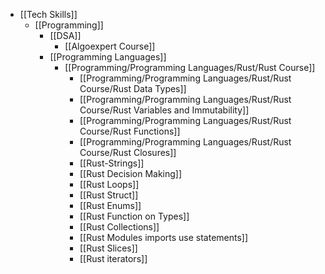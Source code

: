 - [[Tech Skills]]
	- [[Programming]]
		- [[DSA]]
			- [[Algoexpert Course]]
		- [[Programming Languages]]
			- [[Programming/Programming Languages/Rust/Rust Course]]
				- [[Programming/Programming Languages/Rust/Rust Course/Rust Data Types]]
				- [[Programming/Programming Languages/Rust/Rust Course/Rust Variables and Immutability]]
				- [[Programming/Programming Languages/Rust/Rust Course/Rust Functions]]
				- [[Programming/Programming Languages/Rust/Rust Course/Rust Closures]]
				- [[Rust-Strings]]
				- [[Rust Decision Making]]
				- [[Rust Loops]]
				- [[Rust Struct]]
				- [[Rust Enums]]
				- [[Rust Function on Types]]
				- [[Rust Collections]]
				- [[Rust Modules imports use statements]]
				- [[Rust Slices]]
				- [[Rust iterators]]